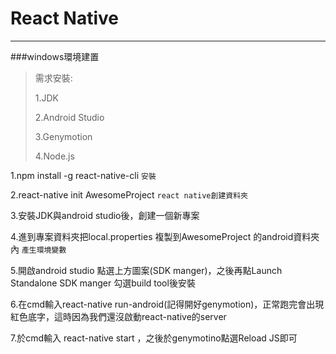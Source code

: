 # React Native
----

###windows環境建置
>需求安裝:
>
>1.JDK   
>
>2.Android Studio 
>
>3.Genymotion
>
>4.Node.js


1.npm install -g react-native-cli    `安裝`

2.react-native init  AwesomeProject   `react native創建資料夾`

3.安裝JDK與android studio後，創建一個新專案

4.進到專案資料夾把local.properties 複製到AwesomeProject 的android資料夾內   `產生環境變數`

5.開啟android studio 點選上方圖案(SDK manger)，之後再點Launch Standalone SDK manger
  勾選build tool後安裝

6.在cmd輸入react-native run-android(記得開好genymotion)，正常跑完會出現紅色底字，這時因為我們還沒啟動react-native的server

7.於cmd輸入 react-native start ，之後於genymotino點選Reload JS即可